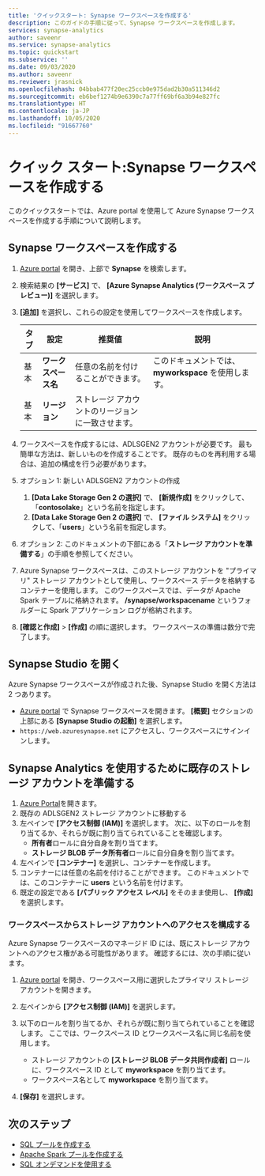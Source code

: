 ```yaml
---
title: 'クイックスタート: Synapse ワークスペースを作成する'
description: このガイドの手順に従って、Synapse ワークスペースを作成します。
services: synapse-analytics
author: saveenr
ms.service: synapse-analytics
ms.topic: quickstart
ms.subservice: ''
ms.date: 09/03/2020
ms.author: saveenr
ms.reviewer: jrasnick
ms.openlocfilehash: 04bbab477f20ec25ccb0e975dad2b30a511346d2
ms.sourcegitcommit: eb6bef1274b9e6390c7a77ff69bf6a3b94e827fc
ms.translationtype: HT
ms.contentlocale: ja-JP
ms.lasthandoff: 10/05/2020
ms.locfileid: "91667760"
---
```

# <a name="quickstart-create-a-synapse-workspace"></a>クイック スタート:Synapse ワークスペースを作成する
このクイックスタートでは、Azure portal を使用して Azure Synapse ワークスペースを作成する手順について説明します。

## <a name="create-a-synapse-workspace"></a>Synapse ワークスペースを作成する

1. [Azure portal](https://portal.azure.com) を開き、上部で **Synapse** を検索します。
1. 検索結果の **[サービス]** で、 **[Azure Synapse Analytics (ワークスペース プレビュー)]** を選択します。
1. **[追加]** を選択し、これらの設定を使用してワークスペースを作成します。

    |タブ|設定 | 推奨値 | 説明 |
    |---|---|---|---|
    |基本|**ワークスペース名**|任意の名前を付けることができます。| このドキュメントでは、**myworkspace** を使用します。|
    |基本|**リージョン**|ストレージ アカウントのリージョンに一致させます。|

1. ワークスペースを作成するには、ADLSGEN2 アカウントが必要です。 最も簡単な方法は、新しいものを作成することです。 既存のものを再利用する場合は、追加の構成を行う必要があります。 
1. オプション 1: 新しい ADLSGEN2 アカウントの作成 
    1. **[Data Lake Storage Gen 2 の選択]** で、 **[新規作成]** をクリックして、「**contosolake**」という名前を指定します。
    1. **[Data Lake Storage Gen 2 の選択]** で、 **[ファイル システム]** をクリックして、「**users**」という名前を指定します。
1. オプション 2: このドキュメントの下部にある「**ストレージ アカウントを準備する**」の手順を参照してください。
1. Azure Synapse ワークスペースは、このストレージ アカウントを "プライマリ" ストレージ アカウントとして使用し、ワークスペース データを格納するコンテナーを使用します。 このワークスペースでは、データが Apache Spark テーブルに格納されます。 **/synapse/workspacename** というフォルダーに Spark アプリケーション ログが格納されます。
1. **[確認と作成]**  >  **[作成]** の順に選択します。 ワークスペースの準備は数分で完了します。

## <a name="open-synapse-studio"></a>Synapse Studio を開く

Azure Synapse ワークスペースが作成された後、Synapse Studio を開く方法は 2 つあります。

* [Azure portal](https://portal.azure.com) で Synapse ワークスペースを開きます。 **[概要]** セクションの上部にある **[Synapse Studio の起動]** を選択します。
* `https://web.azuresynapse.net` にアクセスし、ワークスペースにサインインします。

## <a name="prepare-an-existing-storage-account-for-use-with-synapse-analytics"></a>Synapse Analytics を使用するために既存のストレージ アカウントを準備する

1. [Azure Portal](https://portal.azure.com)を開きます。
1. 既存の ADLSGEN2 ストレージ アカウントに移動する
1. 左ペインで **[アクセス制御 (IAM)]** を選択します。 次に、以下のロールを割り当てるか、それらが既に割り当てられていることを確認します。
    * **所有者**ロールに自分自身を割り当てます。
    * **ストレージ BLOB データ所有者**ロールに自分自身を割り当てます。
1. 左ペインで **[コンテナー]** を選択し、コンテナーを作成します。
1. コンテナーには任意の名前を付けることができます。 このドキュメントでは、このコンテナーに **users** という名前を付けます。
1. 既定の設定である **[パブリック アクセス レベル]** をそのまま使用し、 **[作成]** を選択します。

### <a name="configure-access-to-the-storage-account-from-your-workspace"></a>ワークスペースからストレージ アカウントへのアクセスを構成する

Azure Synapse ワークスペースのマネージド ID には、既にストレージ アカウントへのアクセス権がある可能性があります。 確認するには、次の手順に従います。

1. [Azure portal](https://portal.azure.com) を開き、ワークスペース用に選択したプライマリ ストレージ アカウントを開きます。
1. 左ペインから **[アクセス制御 (IAM)]** を選択します。
1. 以下のロールを割り当てるか、それらが既に割り当てられていることを確認します。 ここでは、ワークスペース ID とワークスペース名に同じ名前を使用します。
    * ストレージ アカウントの **[ストレージ BLOB データ共同作成者]** ロールに、ワークスペース ID として **myworkspace** を割り当てます。
    * ワークスペース名として **myworkspace** を割り当てます。

1. **[保存]** を選択します。

## <a name="next-steps"></a>次のステップ

* [SQL プールを作成する](quickstart-create-sql-pool-studio.md) 
* [Apache Spark プールを作成する](quickstart-create-apache-spark-pool-portal.md)
* [SQL オンデマンドを使用する](quickstart-sql-on-demand.md)
